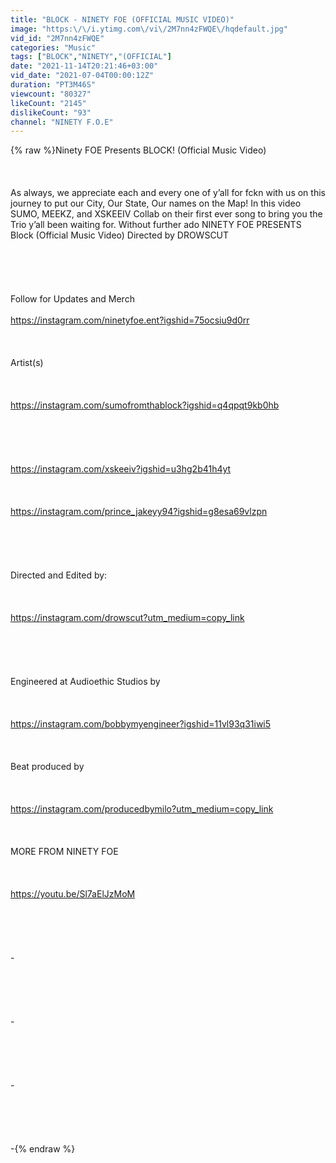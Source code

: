 ```yaml
---
title: "BLOCK - NINETY FOE (OFFICIAL MUSIC VIDEO)"
image: "https:\/\/i.ytimg.com\/vi\/2M7nn4zFWQE\/hqdefault.jpg"
vid_id: "2M7nn4zFWQE"
categories: "Music"
tags: ["BLOCK","NINETY","(OFFICIAL"]
date: "2021-11-14T20:21:46+03:00"
vid_date: "2021-07-04T00:00:12Z"
duration: "PT3M46S"
viewcount: "80327"
likeCount: "2145"
dislikeCount: "93"
channel: "NINETY F.O.E"
---
```

{% raw %}Ninety FOE Presents BLOCK! (Official Music Video)<br /><br /><br /><br />As always, we appreciate each and every one of y’all for fckn with us on this journey to put our City, Our State, Our names on the Map! In this video SUMO, MEEKZ, and XSKEEIV Collab on their first ever song to bring you the Trio y’all been waiting for. Without further ado NINETY FOE PRESENTS Block (Official Music Video) Directed by DROWSCUT<br /><br /><br /><br /><br /><br />Follow for Updates and Merch<br /><br /> <a rel="nofollow" target="blank" href="https://instagram.com/ninetyfoe.ent?igshid=75ocsiu9d0rr">https://instagram.com/ninetyfoe.ent?igshid=75ocsiu9d0rr</a><br /><br /><br /><br />Artist(s) <br /><br /><br /><br /><a rel="nofollow" target="blank" href="https://instagram.com/sumofromthablock?igshid=q4qpqt9kb0hb">https://instagram.com/sumofromthablock?igshid=q4qpqt9kb0hb</a><br /><br /><br /><br /><br /><br /><a rel="nofollow" target="blank" href="https://instagram.com/xskeeiv?igshid=u3hg2b41h4yt">https://instagram.com/xskeeiv?igshid=u3hg2b41h4yt</a><br /><br /><br /><br /><a rel="nofollow" target="blank" href="https://instagram.com/prince_jakeyy94?igshid=g8esa69vlzpn">https://instagram.com/prince_jakeyy94?igshid=g8esa69vlzpn</a><br /><br /><br /><br /><br /><br />Directed and Edited by:<br /><br /><br /><br /><a rel="nofollow" target="blank" href="https://instagram.com/drowscut?utm_medium=copy_link">https://instagram.com/drowscut?utm_medium=copy_link</a><br /><br /><br /><br /><br /><br />Engineered at Audioethic Studios by<br /><br /><br /><br /><a rel="nofollow" target="blank" href="https://instagram.com/bobbymyengineer?igshid=11vl93q31iwi5">https://instagram.com/bobbymyengineer?igshid=11vl93q31iwi5</a><br /><br /><br /><br />Beat produced by <br /><br /><br /><br /><a rel="nofollow" target="blank" href="https://instagram.com/producedbymilo?utm_medium=copy_link">https://instagram.com/producedbymilo?utm_medium=copy_link</a><br /><br /><br /><br />MORE FROM NINETY FOE<br /><br /><br /><br /><a rel="nofollow" target="blank" href="https://youtu.be/Sl7aElJzMoM">https://youtu.be/Sl7aElJzMoM</a><br /><br /><br /><br /><br /><br />-<br /><br /><br /><br /><br /><br />-<br /><br /><br /><br /><br /><br />-<br /><br /><br /><br /><br /><br />-{% endraw %}

